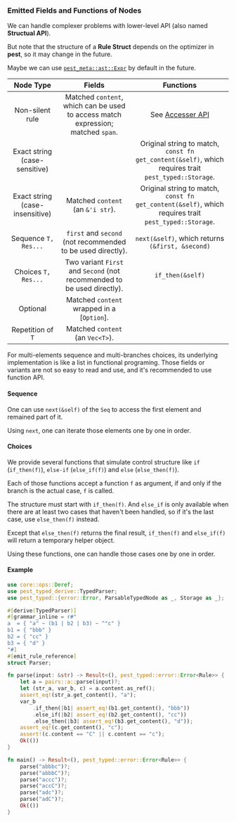 ### Emitted Fields and Functions of Nodes

We can handle complexer problems with lower-level API (also named **Structual API**).

But note that the structure of a **Rule Struct** depends on the optimizer in **pest**, so it may change in the future.

Maybe we can use [`pest_meta::ast::Expr`](https://docs.rs/pest_meta/latest/pest_meta/ast/enum.Expr.html) by default in the future.

|            Node Type            |                                      Fields                                      |                                              Functions                                               |
| :-----------------------------: | :------------------------------------------------------------------------------: | :--------------------------------------------------------------------------------------------------: |
|         Non-silent rule         | Matched `content`, which can be used to access match expression; matched `span`. |                                  See [Accesser API](#accesser-api)                                   |
|  Exact string (case-sensitive)  |                                                                                  | Original string to match, `const fn get_content(&self)`, which requires trait `pest_typed::Storage`. |
| Exact string (case-insensitive) |                        Matched `content` (an `&'i str`).                         | Original string to match, `const fn get_content(&self)`, which requires trait `pest_typed::Storage`. |
|      Sequence `T, Res...`       |           `first` and `second` (not recommended to be used directly).            |                           `next(&self)`, which returns `(&first, &second)`                           |
|       Choices `T, Res...`       |     Two variant `First` and `Second` (not recommended to be used directly).      |                                           `if_then(&self)`                                           |
|            Optional             |                    Matched `content` wrapped in a [`Option`].                    |
|        Repetition of `T`        |                         Matched `content` (an `Vec<T>`).                         |

For multi-elements sequence and multi-branches choices, its underlying implementation is like a list in functional programing. Those fields or variants are not so easy to read and use, and it's recommended to use function API.

#### Sequence

One can use `next(&self)` of the `Seq` to access the first element and remained part of it.

Using `next`, one can iterate those elements one by one in order.

#### Choices

We provide several functions that simulate control structure like `if` (`if_then(f)`), `else-if` (`else_if(f)`) and `else` (`else_then(f)`).

Each of those functions accept a function `f` as argument, if and only if the branch is the actual case, `f` is called.

The structure must start with `if_then(f)`. And `else_if` is only available when there are at least two cases that haven't been handled, so if it's the last case, use `else_then(f)` instead.

Except that `else_then(f)` returns the final result, `if_then(f)` and `else_if(f)` will return a temporary helper object.

Using these functions, one can handle those cases one by one in order.

#### Example

```rust
use core::ops::Deref;
use pest_typed_derive::TypedParser;
use pest_typed::{error::Error, ParsableTypedNode as _, Storage as _};

#[derive(TypedParser)]
#[grammar_inline = r#"
a  = { "a" ~ (b1 | b2 | b3) ~ ^"c" }
b1 = { "bbb" }
b2 = { "cc" }
b3 = { "d" }
"#]
#[emit_rule_reference]
struct Parser;

fn parse(input: &str) -> Result<(), pest_typed::error::Error<Rule>> {
    let a = pairs::a::parse(input)?;
    let (str_a, var_b, c) = a.content.as_ref();
    assert_eq!(str_a.get_content(), "a");
    var_b
        .if_then(|b1| assert_eq!(b1.get_content(), "bbb"))
        .else_if(|b2| assert_eq!(b2.get_content(), "cc"))
        .else_then(|b3| assert_eq!(b3.get_content(), "d"));
    assert_eq!(c.get_content(), "c");
    assert!(c.content == "C" || c.content == "c");
    Ok(())
}

fn main() -> Result<(), pest_typed::error::Error<Rule>> {
    parse("abbbc")?;
    parse("abbbC")?;
    parse("accc")?;
    parse("accC")?;
    parse("adc")?;
    parse("adC")?;
    Ok(())
}
```
